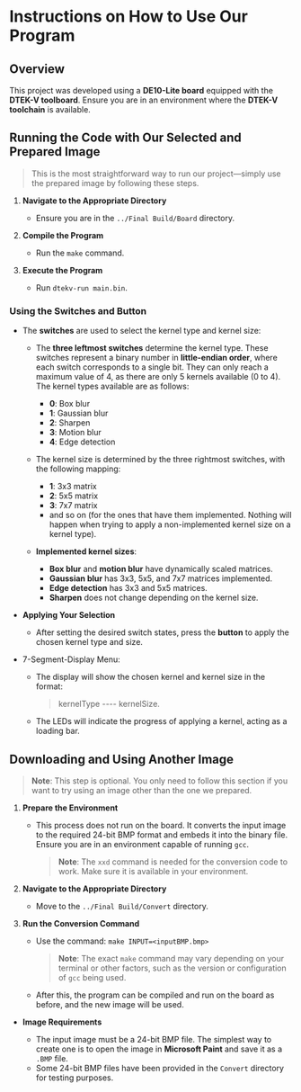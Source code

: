 # Instructions on How to Use Our Program

## Overview

This project was developed using a **DE10-Lite board** equipped with the **DTEK-V toolboard**. Ensure you are in an environment where the **DTEK-V toolchain** is available.

## Running the Code with Our Selected and Prepared Image

> This is the most straightforward way to run our project—simply use the prepared image by following these steps.

1. **Navigate to the Appropriate Directory**

   - Ensure you are in the `../Final Build/Board` directory.

2. **Compile the Program**

   - Run the `make` command.

3. **Execute the Program**

   - Run `dtekv-run main.bin`.

### Using the Switches and Button

- The **switches** are used to select the kernel type and kernel size:

  - The **three leftmost switches** determine the kernel type. These switches represent a binary number in **little-endian order**, where each switch corresponds to a single bit. They can only reach a maximum value of 4, as there are only 5 kernels available (0 to 4). The kernel types available are as follows:

    - **0**: Box blur
    - **1**: Gaussian blur
    - **2**: Sharpen
    - **3**: Motion blur
    - **4**: Edge detection

  - The kernel size is determined by the three rightmost switches, with the following mapping:

    - **1**: 3x3 matrix
    - **2**: 5x5 matrix
    - **3**: 7x7 matrix
    - and so on (for the ones that have them implemented. Nothing will happen when trying to apply a non-implemented kernel size on a kernel type).

  - **Implemented kernel sizes**:

    - **Box blur** and **motion blur** have dynamically scaled matrices. 
    - **Gaussian blur** has 3x3, 5x5, and 7x7 matrices implemented.
    - **Edge detection** has 3x3 and 5x5 matrices.
    - **Sharpen** does not change depending on the kernel size.

- **Applying Your Selection**

  - After setting the desired switch states, press the **button** to apply the chosen kernel type and size.

- 7-Segment-Display Menu:
  - The display will show the chosen kernel and kernel size in the format:
    > kernelType ---- kernelSize.
  - The LEDs will indicate the progress of applying a kernel, acting as a loading bar.

## Downloading and Using Another Image

> **Note**: This step is optional. You only need to follow this section if you want to try using an image other than the one we prepared.

1. **Prepare the Environment**

   - This process does not run on the board. It converts the input image to the required 24-bit BMP format and embeds it into the binary file. Ensure you are in an environment capable of running `gcc`.

     > **Note**: The `xxd` command is needed for the conversion code to work. Make sure it is available in your environment.

2. **Navigate to the Appropriate Directory**

   - Move to the `../Final Build/Convert` directory.

3. **Run the Conversion Command**

   - Use the command: `make INPUT=<inputBMP.bmp>`

     > **Note**: The exact `make` command may vary depending on your terminal or other factors, such as the version or configuration of `gcc` being used.

   - After this, the program can be compiled and run on the board as before, and the new image will be used.

- **Image Requirements**

  - The input image must be a 24-bit BMP file. The simplest way to create one is to open the image in **Microsoft Paint** and save it as a `.BMP` file.
  - Some 24-bit BMP files have been provided in the `Convert` directory for testing purposes.
